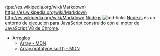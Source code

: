 (tps://es.wikipedia.org/wiki/Markdown)
https://es.wikipedia.org/wiki/Markdown
http://es.wikipedia.org/wiki/Markdown
[Node.js](https://nodejs.org/)
![md-links](https://user-images.githubusercontent.com/110297/42118443-b7a5f1f0-7bc8-11e8-96ad-9cc5593715a6.jpg)
[Node.js](https://nodejs.org/es/) es un entorno de ejecución para JavaScript
construido con el [motor de JavaScript V8 de Chrome](https://developers.google.com/v8/).
* [Arreglos](https://curriculum.laboratoria.la)
  * [Array - MDN](https://developer.mozilla.org)
  * [Array.prototype.sort() - MDN](https://developer.mozzzzzzilla.org)


